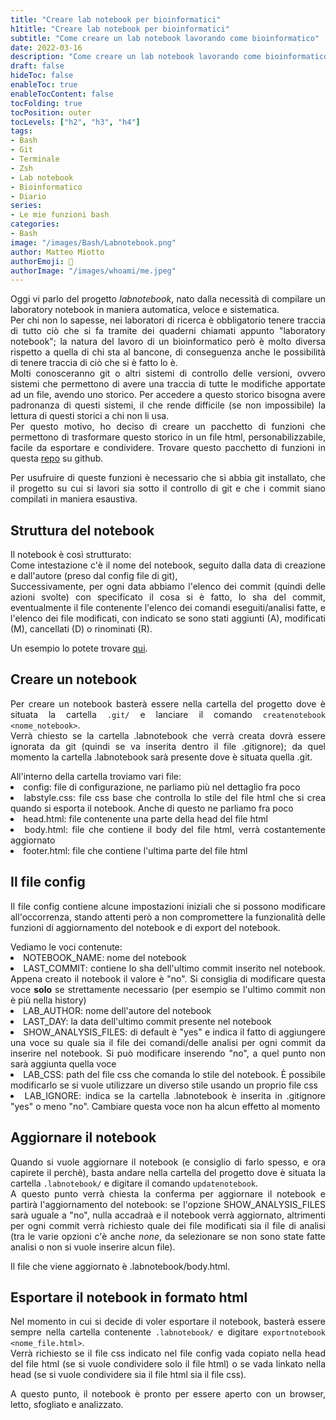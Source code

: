 ```yaml
---
title: "Creare lab notebook per bioinformatici"
h1title: "Creare lab notebook per bioinformatici"
subtitle: "Come creare un lab notebook lavorando come bioinformatico"
date: 2022-03-16
description: "Come creare un lab notebook lavorando come bioinformatico"
draft: false
hideToc: false
enableToc: true
enableTocContent: false
tocFolding: true
tocPosition: outer
tocLevels: ["h2", "h3", "h4"]
tags:
- Bash
- Git
- Terminale
- Zsh
- Lab notebook
- Bioinformatico
- Diario
series:
- Le mie funzioni bash
categories:
- Bash
image: "/images/Bash/Labnotebook.png"
author: Matteo Miotto
authorEmoji: 🤖
authorImage: "/images/whoami/me.jpeg"
---
```

<div style="text-align: justify;">

Oggi vi parlo del progetto <i>labnotebook</i>, nato dalla necessità di compilare un laboratory notebook in maniera automatica, veloce e sistematica.  
Per chi non lo sapesse, nei laboratori di ricerca è obbligatorio tenere traccia di tutto ciò che si fa tramite dei quaderni chiamati appunto "laboratory notebook"; la natura del lavoro di un bioinformatico però è molto diversa rispetto a quella di chi sta al bancone, di conseguenza anche le possibilità di tenere traccia di ciò che si è fatto lo è.  
Molti conosceranno git o altri sistemi di controllo delle versioni, ovvero sistemi che permettono di avere una traccia di tutte le modifiche apportate ad un file, avendo uno storico. Per accedere a questo storico bisogna avere padronanza di questi sistemi, il che rende difficile (se non impossibile) la lettura di questi storici a chi non li usa.  
Per questo motivo, ho deciso di creare un pacchetto di funzioni che permettono di trasformare questo storico in un file html, personabilizzabile, facile da esportare e condividere. Trovare questo pacchetto di funzioni in questa <a href="https://github.com/mmiots9/labnotebook" target="_blank">repo</a> su github.

<div class="notices warning" data-title="Importante" style="margin:0px;">
<p>Per usufruire di queste funzioni è necessario che si abbia git installato, che il progetto su cui si lavori sia sotto il controllo di git e che i commit siano compilati in maniera esaustiva.</p>
</div>

## Struttura del notebook
Il notebook è così strutturato:  
Come intestazione c'è il nome del notebook, seguito dalla data di creazione e dall'autore (preso dal config file di git),  
Successivamente, per ogni data abbiamo l'elenco dei commit (quindi delle azioni svolte) con specificato il cosa si è fatto, lo sha del commit, eventualmente il file contenente l'elenco dei comandi eseguiti/analisi fatte, e l'elenco dei file modificati, con indicato se sono stati aggiunti (A), modificati (M), cancellati (D) o rinominati (R).  

Un esempio lo potete trovare <a href="../example.html" target="_blank">qui</a>.

## Creare un notebook
Per creare un notebook basterà essere nella cartella del progetto dove è situata la cartella <code>.git/</code> e lanciare il comando <code>createnotebook \<nome_notebook\></code>.  
Verrà chiesto se la cartella .labnotebook che verrà creata dovrà essere ignorata da git (quindi se va inserita dentro il file .gitignore); da quel momento la cartella .labnotebook sarà presente dove è situata quella .git.  
<p style="margin-bottom: 0px;">All'interno della cartella troviamo vari file:</p>
<li>config: file di configurazione, ne parliamo più nel dettaglio fra poco</li>
<li>labstyle.css: file css base che controlla lo stile del file html che si crea quando si esporta il notebook. Anche di questo ne parliamo fra poco</li>
<li>head.html: file contenente una parte della head del file html</li>
<li>body.html: file che contiene il body del file html, verrà costantemente aggiornato</li>
<li>footer.html: file che contiene l'ultima parte del file html</li>

## Il file config
Il file config contiene alcune impostazioni iniziali che si possono modificare all'occorrenza, stando attenti però a non compromettere la funzionalità delle funzioni di aggiornamento del notebook e di export del notebook.  
<p style="margin-bottom: 0px;">Vediamo le voci contenute:</p>
<li>NOTEBOOK_NAME: nome del notebook</li>
<li>LAST_COMMIT: contiene lo sha dell'ultimo commit inserito nel notebook. Appena creato il notebook il valore è "no". Si consiglia di modificare questa voce <b>solo</b> se strettamente necessario (per esempio se l'ultimo commit non è più nella history)</li>
<li>LAB_AUTHOR: nome dell'autore del notebook</li>
<li>LAST_DAY: la data dell'ultimo commit presente nel notebook</li>
<li>SHOW_ANALYSIS_FILES: di default è "yes" e indica il fatto di aggiungere una voce su quale sia il file dei comandi/delle analisi per ogni commit da inserire nel notebook. Si può modificare inserendo "no", a quel punto non sarà aggiunta quella voce</li>
<li>LAB_CSS: path del file css che comanda lo stile del notebook. È possibile modificarlo se si vuole utilizzare un diverso stile usando un proprio file css</li>
<li>LAB_IGNORE: indica se la cartella .labnotebook è inserita in .gitignore "yes" o meno "no". Cambiare questa voce non ha alcun effetto al momento</li>

## Aggiornare il notebook
Quando si vuole aggiornare il notebook (e consiglio di farlo spesso, e ora capirete il perchè), basta andare nella cartella del progetto dove è situata la cartella <code>.labnotebook/</code> e digitare il comando <code>updatenotebook</code>.  
A questo punto verrà chiesta la conferma per aggiornare il notebook e partirà l'aggiornamento del notebook: se l'opzione SHOW_ANALYSIS_FILES sarà uguale a "no", nulla accadraà e il notebook verrà aggiornato, altrimenti per ogni commit verrà richiesto quale dei file modificati sia il file di analisi (tra le varie opzioni c'è anche <i>none</i>, da selezionare se non sono state fatte analisi o non si vuole inserire alcun file).  

Il file che viene aggiornato è .labnotebook/body.html. 

## Esportare il notebook in formato html
Nel momento in cui si decide di voler esportare il notebook, basterà essere sempre nella cartella contenente <code>.labnotebook/</code> e digitare <code>exportnotebook \<nome_file.html\></code>.  
Verrà richiesto se il file css indicato nel file config vada copiato nella head del file html (se si vuole condividere solo il file html) o se vada linkato nella head (se si vuole condividere sia il file html sia il file css).

A questo punto, il notebook è pronto per essere aperto con un browser, letto, sfogliato e analizzato.
</div>